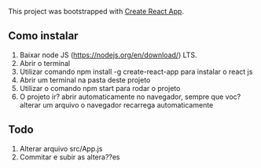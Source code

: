 This project was bootstrapped with [Create React App](https://github.com/facebook/create-react-app).

## Como instalar

1. Baixar node JS (https://nodejs.org/en/download/) LTS.
2. Abrir o terminal
3. Utilizar comando npm install -g create-react-app para instalar o react js
4. Abrir um terminal na pasta deste projeto
5. Utilizar o comando npm start para rodar o projeto
6. O projeto ir? abrir automaticamente no navegador, sempre que voc? alterar um arquivo o navegador recarrega automaticamente

## Todo

1. Alterar arquivo src/App.js
2. Commitar e subir as altera??es

